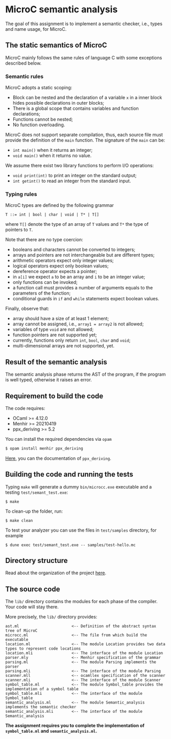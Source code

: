 # MicroC semantic analysis

The goal of this assignment is to implement a semantic checker, i.e., types and name usage, for MicroC.

## The static semantics of MicroC

MicroC mainly follows the same rules of language C with some exceptions described below.

### Semantic rules
MicroC adopts a static scoping: 
* Block can be nested and the declaration of a variable `x` in a inner block hides possible declarations in outer blocks;
* There is a global scope that contains variables and function declarations;
* Functions cannot be nested;
* No function overloading.

MicroC does not support separate compilation, thus, each source file must provide the definition of the `main` function.
The signature of the `main` can be:
* `int main()` when it returns an integer;
* `void main()` when it returns no value.

We assume there exist two library functions to perform I/O operations:
* `void print(int)` to print an integer on the standard output;
* `int getint()` to read an integer from the standard input.

### Typing rules

MicroC types are defined by the following grammar

    T ::= int | bool | char | void | T* | T[]

where `T[]` denote the type of an array of `T` values and `T*` the type of pointers to `T`.

Note that there are no type coercion:
* booleans and characters cannot be converted to integers;
* arrays and pointers are not interchangeable but are different types;
* arithmetic operators expect only integer values;
* logical operators expect only boolean values;
* dereference operator expects a pointer;
* in `a[i]` we expect `a` to be an array and `i` to be an integer value;
* only functions can be invoked;
* a function call must provides a number of arguments equals to the parameters of the function;
* conditional guards in `if` and `while` statements expect boolean values.

Finally, observe that:
* array should have a size of at least 1 element;
* array cannot be assigned, i.e., `array1 = array2` is not allowed;
* variables of type `void` are not allowed;
* function pointers are not supported yet;
* currently, functions only return `int`, `bool`, `char` and `void`;
* multi-dimensional arrays are not supported, yet. 

## Result of the semantic analysis
The semantic analysis phase returns the AST of the program, if the program is well typed, otherwise it raises an error.

## Requirement to build the code
The code requires:
* OCaml >= 4.12.0
* Menhir >= 20210419
* ppx_deriving >= 5.2  

You can install the required dependencies via `opam`
```sh
$ opam install menhir ppx_deriving
```
[Here](https://github.com/ocaml-ppx/ppx_deriving), you can the documentation of `ppx_deriving`.

## Building the code and running the tests
Typing `make` will generate a dummy `bin/microcc.exe` executable and a testing `test/semant_test.exe`:
```
$ make
```

To clean-up the folder, run:
```
$ make clean
```

To test your analyzer you can use the files in `test/samples` directory, for example
```
$ dune exec test/semant_test.exe -- samples/test-hello.mc
```

## Directory structure #

Read about the organization of the project [here](../SETUP.md#project-structure).

## The source code

The `lib/` directory contains the modules for each phase of the compiler. 
Your code will stay there.

More precisely, the `lib/` directory provides:

    ast.ml                       <-- Definition of the abstract syntax tree of MicroC 
    microcc.ml                   <-- The file from which build the executable 
    location.ml                  <-- The module Location provides two data types to represent code locations
    location.mli                 <-- The interface of the module Location   
    parser.mly                   <-- Menhir specification of the grammar
    parsing.ml                   <-- The module Parsing implements the parser
    parsing.mli                  <-- The interface of the module Parsing  
    scanner.mll                  <-- ocamllex specification of the scanner 
    scanner.mli                  <-- The interface of the module Scanner
    symbol_table.ml              <-- The module Symbol_table provides the implementation of a symbol table
    symbol_table.mli             <-- The interface of the module Symbol_table
    semantic_analysis.ml         <-- The module Semantic_analysis implements the semantic checker
    semantic_analysis.mli        <-- The interface of the module Semantic_analysis

**The assignment requires you to complete the implementation of `symbol_table.ml` and `semantic_analysis.ml`.**